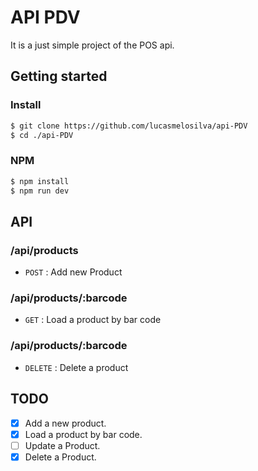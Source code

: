 # API PDV
It is a just simple project of the POS api.

## Getting started

### Install
```bash 
$ git clone https://github.com/lucasmelosilva/api-PDV
$ cd ./api-PDV
```
### NPM
```bash
$ npm install
$ npm run dev
```
## API

### /api/products

* `POST` : Add new Product

### /api/products/:barcode
* `GET` : Load a product by bar code

### /api/products/:barcode
* `DELETE` : Delete a product 

## TODO

- [x]  Add a new product.
- [x]  Load a product by bar code.
- [ ]  Update a Product.
- [x]  Delete a Product.

